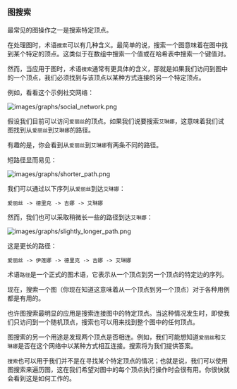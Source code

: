 ## `图搜索`

最常见的图操作之一是搜索特定顶点。

在处理图时，术语`搜索`可以有几种含义。最简单的说，搜索一个图意味着在图中找到某个特定的顶点。这类似于在数组中搜索一个值或在哈希表中搜索一个键值对。

然而，当应用于图时，术语`搜索`通常有更具体的含义，那就是如果我们访问到图中的一个顶点，我们必须找到与该顶点以某种方式连接的另一个特定顶点。

例如，看看这个示例社交网络：

![images/graphs/social_network.png](images/graphs/social_network.png)

假设我们目前可以访问`爱丽丝`的顶点。如果我们说要搜索`艾琳娜`，这意味着我们试图找到从`爱丽丝`到`艾琳娜`的路径。

有趣的是，你会看到从`爱丽丝`到`艾琳娜`有两条不同的路径。

短路径显而易见：

![images/graphs/shorter_path.png](images/graphs/shorter_path.png)

我们可以通过以下序列从`爱丽丝`到达`艾琳娜`：

`爱丽丝 -> 德里克 -> 吉娜 -> 艾琳娜`

然而，我们也可以采取稍微长一些的路径到达`艾琳娜`：

![images/graphs/slightly_longer_path.png](images/graphs/slightly_longer_path.png)

这是更长的路径：

`爱丽丝 -> 伊莲娜 -> 德里克 -> 吉娜 -> 艾琳娜`

术语`路径`是一个正式的图术语，它表示从一个顶点到另一个顶点的特定边的序列。

现在，搜索一个图（你现在知道这意味着从一个顶点到另一个顶点）对于各种用例都是有用的。

也许图搜索最明显的应用是搜索连接图中的特定顶点。当这种情况发生时，即使我们只访问到一个随机顶点，搜索也可以用来找到整个图中的任何顶点。

图搜索的另一个用途是发现两个顶点是否相连。例如，我们可能想知道`爱丽丝`和`艾琳娜`是否在这个网络中以某种方式相互连接。搜索将为我们提供答案。

`搜索`也可以用于我们并不是在寻找某个特定顶点的情况；也就是说，我们可以使用图搜索来遍历图，这在我们希望对图中的每个顶点执行操作时会很有用。你很快就会看到这是如何工作的。
